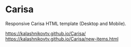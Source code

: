# Carisa

Responsive Carisa HTML template (Desktop and Mobile).

https://kalashnikovtv.github.io/Carisa/
https://kalashnikovtv.github.io/Carisa/new-items.html